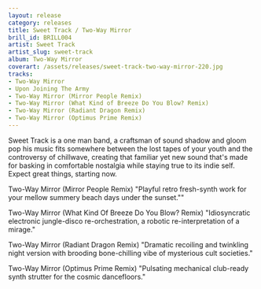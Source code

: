 ```yaml
---
layout: release
category: releases
title: Sweet Track / Two-Way Mirror
brill_id: BRILL004
artist: Sweet Track
artist_slug: sweet-track
album: Two-Way Mirror
coverart: /assets/releases/sweet-track-two-way-mirror-220.jpg
tracks:
- Two-Way Mirror
- Upon Joining The Army
- Two-Way Mirror (Mirror People Remix)
- Two-Way Mirror (What Kind of Breeze Do You Blow? Remix)
- Two-Way Mirror (Radiant Dragon Remix)
- Two-Way Mirror (Optimus Prime Remix)
---
```


Sweet Track is a one man band, a craftsman of sound shadow and gloom pop his
music fits somewhere between the lost tapes of your youth and the controversy of
chillwave, creating that familiar yet new sound that's made for basking in
comfortable nostalgia while staying true to its indie self. Expect great things,
starting now.

Two-Way Mirror (Mirror People Remix) "Playful retro fresh-synth work for your
mellow summery beach days under the sunset.""

Two-Way Mirror (What Kind Of Breeze Do You Blow? Remix) "Idiosyncratic
electronic jungle-disco re-orchestration, a robotic re-interpretation of a
mirage."

Two-Way Mirror (Radiant Dragon Remix) "Dramatic recoiling and twinkling night
version with brooding bone-chilling vibe of mysterious cult societies."

Two-Way Mirror (Optimus Prime Remix) "Pulsating mechanical club-ready synth
strutter for the cosmic dancefloors."